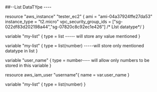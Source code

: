 ##--List DataTYpe ----



resource "aws_instance" "tester_ec2" {
  ami = "ami-04a37924ffe27da53"
  instance_type = "t2.micro"
  vpc_security_group_ids = ["sg-022df83d202198a44","sg-07820c8c92ec1e426"] /* LIst datatype*/
}

variable "my-list" {
  type = list  ----- will store any value mentioned
}

variable "my-list" {
  type = list(number) -----will store only mentioned datatype in list
}

variable "user_name" {
  type = number---- will allow only numbers to be stored in this variable
}

resource aws_iam_user "username"{
  name = var.user_name
}

variable "my-list" {
  type = list(number)
}

